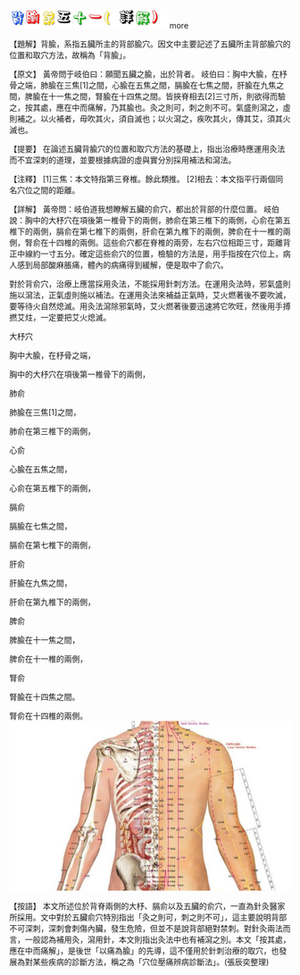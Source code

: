 


![51_背腧第五十一(詳解).gif](images/4a6429dc94e33.gif)
 more 


【題解】背腧，系指五臟所主的背部腧穴。因文中主要記述了五臟所主背部腧穴的位置和取穴方法，故稱為「背腧」。


【原文】
黃帝問于岐伯曰：願聞五臟之腧，出於背者。
岐伯曰：胸中大腧，在杼骨之端，肺腧在三焦[1]之間，心腧在五焦之間，膈腧在七焦之間，肝腧在九焦之間，脾腧在十一焦之間，腎腧在十四焦之間。皆挾脊相去[2]三寸所，則欲得而驗之，按其處，應在中而痛解，乃其腧也。灸之則可，刺之則不可。氣盛則瀉之，虛則補之。以火補者，毋吹其火，須自滅也；以火瀉之，疾吹其火，傳其艾，須其火滅也。


【提要】
在論述五臟背腧穴的位置和取穴方法的基礎上，指出治療時應運用灸法而不宜深刺的道理，並要根據病證的虛與實分別採用補法和瀉法。


【注釋】
[1]三焦：本文特指第三脊椎。餘此類推。
[2]相去：本文指平行兩個同名穴位之間的距離。


【詳解】
黃帝問：岐伯道我想瞭解五臟的俞穴，都出於背部的什麼位置。
岐伯說：胸中的大杼穴在項後第一椎骨下的兩側，肺俞在第三椎下的兩側，心俞在第五椎下的兩側，膈俞在第七椎下的兩側，肝俞在第九椎下的兩側，脾俞在十一椎的兩側，腎俞在十四椎的兩側。這些俞穴都在脊椎的兩旁，左右穴位相距三寸，距離背正中線約一寸五分。確定這些俞穴的位置，檢驗的方法是，用手指按在穴位上，病人感到局部酸麻脹痛，體內的病痛得到緩解，便是取中了俞穴。


對於背俞穴，治療上應當採用灸法，不能採用針刺方法。在運用灸法時，邪氣盛則施以瀉法，正氣虛則施以補法。在運用灸法來補益正氣時，艾火燃著後不要吹滅，要等待火自然熄滅。用灸法瀉除邪氣時，艾火燃著後要迅速將它吹旺，然後用手搏撚艾炷，一定要把艾火熄滅。


大杼穴


胸中大腧，在杼骨之端，


胸中的大杼穴在項後第一椎骨下的兩側，


肺俞


肺腧在三焦[1]之間，


肺俞在第三椎下的兩側，


心俞


心腧在五焦之間，


心俞在第五椎下的兩側，


膈俞


膈腧在七焦之間，


膈俞在第七椎下的兩側，


肝俞


肝腧在九焦之間，


肝俞在第九椎下的兩側，


脾俞


脾腧在十一焦之間，


脾俞在十一椎的兩側，


腎俞


腎腧在十四焦之間。


腎俞在十四椎的兩側。
![背腧第五十一(詳解).JPG](images/4a6429fac3f75.jpg)


【按語】
本文所述位於背脊兩側的大杼、膈俞以及五臟的俞穴，一直為針灸醫家所採用。文中對於五臟俞穴特別指出「灸之則可，刺之則不可」，這主要說明背部不可深刺，深刺會刺傷內臟，發生危險，但並不是說背部絕對禁刺。對針灸兩法而言，一般認為補用灸，瀉用針，本文則指出灸法中也有補瀉之別。本文「按其處，應在中而痛解」，是後世「以痛為腧」的先導，這不僅用於針刺治療的取穴，也發展為對某些疾病的診斷方法，稱之為「穴位壓痛辨病診斷法」。(張辰奕整理)


